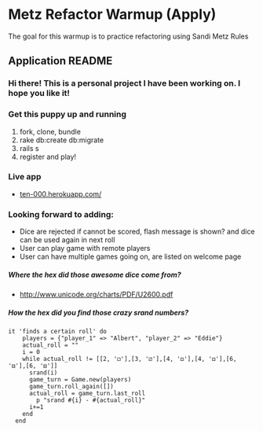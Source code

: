 # Metz Refactor Warmup (Apply)

The goal for this warmup is to practice refactoring using Sandi Metz Rules


## Application README

### Hi there! This is a personal project I have been working on. I hope you like it!

### Get this puppy up and running
1. fork, clone, bundle
1. rake db:create db:migrate
1. rails s
1. register and play!

### Live app
* [ten-000.herokuapp.com/](http://ten-000.herokuapp.com/)

### Looking forward to adding:
* Dice are rejected if cannot be scored, flash message is shown? and dice can be used again in next roll
* User can play game with remote players
* User can have multiple games going on, are listed on welcome page

##### Where the hex did those awesome dice come from?
* http://www.unicode.org/charts/PDF/U2600.pdf

##### How the hex did you find those crazy srand numbers?

    it 'finds a certain roll' do
        players = {"player_1" => "Albert", "player_2" => "Eddie"}
        actual_roll = ""
        i = 0
        while actual_roll != [[2, '⚁'],[3, '⚂'],[4, '⚃'],[4, '⚃'],[6, '⚅'],[6, '⚅']]
          srand(i)
          game_turn = Game.new(players)
          game_turn.roll_again([])
          actual_roll = game_turn.last_roll
            p "srand #{i} - #{actual_roll}"
          i+=1
        end
      end
